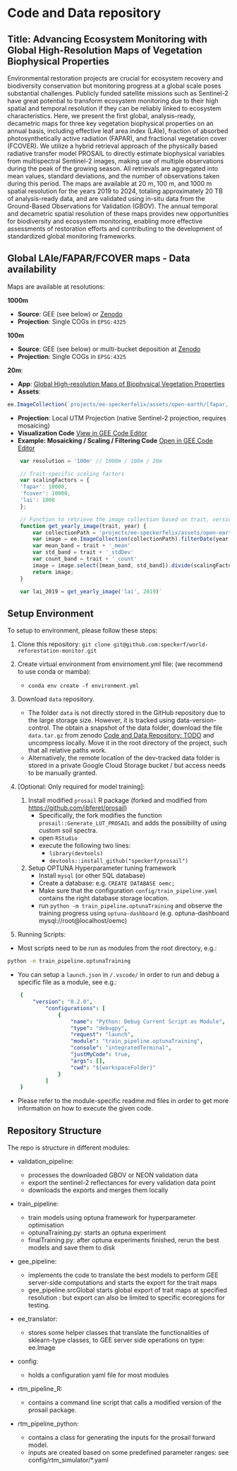 # Code and Data repository

## Title: Advancing Ecosystem Monitoring with Global High-Resolution Maps of Vegetation Biophysical Properties

Environmental restoration projects are crucial for ecosystem recovery and biodiversity
conservation but monitoring progress at a global scale poses substantial challenges. Publicly
funded satellite missions such as Sentinel-2 have great potential to transform ecosystem
monitoring due to their high spatial and temporal resolution if they can be reliably linked to
ecosystem characteristics. Here, we present the first global, analysis-ready, decametric maps
for three key vegetation biophysical properties on an annual basis, including effective leaf area
index (LAIe), fraction of absorbed photosynthetically active radiation (FAPAR), and fractional
vegetation cover (FCOVER). We utilize a hybrid retrieval approach of the physically based
radiative transfer model PROSAIL to directly estimate biophysical variables from multispectral
Sentinel-2 images, making use of multiple observations during the peak of the growing season.
All retrievals are aggregated into mean values, standard deviations, and the number of
observations taken during this period. The maps are available at 20 m, 100 m, and 1000 m
spatial resolution for the years 2019 to 2024, totaling approximately 20 TB of analysis-ready
data, and are validated using in-situ data from the Ground-Based Observations for Validation
(GBOV). The annual temporal and decametric spatial resolution of these maps provides new
opportunities for biodiversity and ecosystem monitoring, enabling more effective assessments of
restoration efforts and contributing to the development of standardized global monitoring
frameworks.

## Global LAIe/FAPAR/FCOVER maps - Data availability

Maps are available at resolutions: 

**1000m**
- **Source**: GEE (see below) or [Zenodo](TODO)
- **Projection**: Single COGs in `EPSG:4325`


**100m**
- **Source**: GEE (see below) or multi-bucket deposition at [Zenodo](TODO)
- **Projection**: Single COGs in `EPSG:4325`

**20m**: 
- **App**: [Global High-resolution Maps of Biophysical Vegetation Properties](https://ee-speckerfelix.projects.earthengine.app/view/global-trait-maps)
- **Assets**: 
```js
ee.ImageCollection(`projects/ee-speckerfelix/assets/open-earth/[fapar, lai, fcover]_predictions-mlp_[1000m, 100m, 20m]_v01`)
```
- **Projection**: Local UTM Projection (native Sentinel-2 projection, requires mosaicing)
- **Visualization Code** [View in GEE Code Editor](https://code.earthengine.google.com/7207cd15a5cc312ac816dc76cd60b450)
- **Example: Mosaicking / Scaling / Filtering Code** [Open in GEE Code Editor](https://code.earthengine.google.com/22fc7da25a4dbe758988cbee9afcf763)
```js
    var resolution = '100m' // 1000m / 100m / 20m

    // Trait-specific scaling factors
    var scalingFactors = {
    'fapar': 10000,
    'fcover': 10000,
    'lai': 1000
    };

    // Function to retrieve the image collection based on trait, version, and year
    function get_yearly_image(trait, year) {
        var collectionPath = 'projects/ee-speckerfelix/assets/open-earth/' + trait + '_predictions-mlp_' + resolution + '_v01';
        var image = ee.ImageCollection(collectionPath).filterDate(year + '-01-01', year + '-12-31').mosaic();
        var mean_band = trait + '_mean'
        var std_band = trait + '_stdDev'
        var count_band = trait + '_count'
        image = image.select([mean_band, std_band]).divide(scalingFactors[trait]).addBands(image.select([count_band]))
        return image;
    }

    var lai_2019 = get_yearly_image('lai', 2019)`
```

## Setup Environment

To setup to environment, please follow these steps:

1. Clone this repository: `git clone git@github.com:speckerf/world-reforestation-monitor.git`
2. Create virtual environment from envirnoment.yml file: (we recommend to use conda or mamba):
    - `conda env create -f environment.yml`

3. Download `data` repository. 
    - The folder `data` is not directly stored in the GitHub repository due to the large storage size. However, it is tracked using data-version-control. The obtain a snapshot of the data folder, download the file `data.tar.gz` from zenodo [Code and Data Repository: TODO](TODO) and uncompress locally. Move it in the root directory of the project, such that all relative paths work. 
    - Alternatively, the remote location of the dev-tracked data folder is stored in a private Google Cloud Storage bucket / but access needs to be manually granted. 

4. \[Optional: Only required for model training\]: 
    1. Install modified `prosail` R package (forked and modified from https://github.com/jbferet/prosail)
        - Specifically, the fork modifies the function `prosail::Generate_LUT_PROSAIL` and adds the possibility of using custom soil spectra. 
        - open `RStudio`
        - execute the following two lines:
            - `library(devtools)`
            - `devtools::install_github("speckerf/prosail")`
    2. Setup OPTUNA Hyperparameter tuning framework
        - Install `mysql` (or other SQL database)
        - Create a database: e.g. `CREATE DATABASE oemc;`
        - Make sure that the configuration `config/train_pipeline.yaml` contains the right database storage location. 
        - run `python -m train_pipeline.optunaTraining` and observe the training progress using `optuna-dashboard` (e.g. optuna-dashboard mysql://root@localhost/oemc)

5. Running Scripts: 
- Most scripts need to be run as modules from the root directory, e.g.: 
```bash
python -m train_pipeline.optunaTraining
```
- You can setup a `launch.json` in `/.vscode/` in order to run and debug a specific file as a module, see e.g.:
```yaml
    {
        "version": "0.2.0",
            "configurations": [
                {
                    "name": "Python: Debug Current Script as Module",
                    "type": "debugpy",
                    "request": "launch",
                    "module": "train_pipeline.optunaTraining",
                    "console": "integratedTerminal",
                    "justMyCode": true,
                    "args": [],
                    "cwd": "${workspaceFolder}"
                }
            ]
    }
```
- Please refer to the module-specific readme.md files in order to get more information on how to execute the given code. 


## Repository Structure
The repo is structure in different modules:
- validation_pipeline:
    - processes the downloaded GBOV or NEON validation data
    - export the sentinel-2 reflectances for every validation data point
    - downloads the exports and merges them locally

- train_pipeline:
    - train models using optuna framework for hyperparameter optimisation
    - optunaTraining.py: starts an optuna experiment 
    - finalTraining.py: after optuna experiments finished, rerun the best models and save them to disk

- gee_pipeline: 
    - implements the code to translate the best models to perform GEE server-side computations and starts the export for the trait maps
    - gee_pipeline.srcGlobal starts global export of trait maps at specified resolution : but export can also be limited to specific ecoregions for testing. 
    
- ee_translator: 
    - stores some helper classes that translate the functionalities of sklearn-type classes, to GEE server side operations on type: ee.Image

- config:
    - holds a configuration yaml file for most modules

- rtm_pipeline_R:
    - contains a command line script that calls a modified version of the prosail package. 

- rtm_pipeline_python:
    - contains a class for generating the inputs for the prosail forward model. 
    - inputs are created based on some predefined parameter ranges: see config/rtm_simulator/*.yaml
